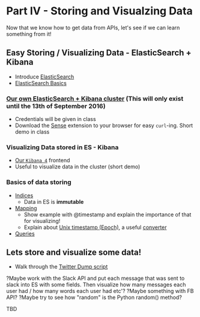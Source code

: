# Part IV - Storing and Visualzing Data

Now that we know how to get data from APIs, let's see if we can learn something from it!

## Easy Storing / Visualizing Data - ElasticSearch + Kibana

* Introduce [ElasticSearch](http://www.elasticsearchtutorial.com/elasticsearch-in-5-minutes.html)
* [ElasticSearch Basics](http://www.elasticsearchtutorial.com/basic-elasticsearch-concepts.html)

### [Our own ElasticSearch + Kibana cluster](http://e96fa10a742c3940012549683e3eed67.us-east-1.aws.found.io:9200) (This will only exist until the 13th of September 2016)
* Credentials will be given in class
* Download the [Sense](https://chrome.google.com/webstore/detail/sense-beta/lhjgkmllcaadmopgmanpapmpjgmfcfig?hl=en) extension to your browser for easy `curl`-ing. Short demo in class

### Visualizing Data stored in ES - Kibana

* [Our `Kibana 4`](https://fb4013b216d5ff2a1abe9492768619e1.us-east-1.aws.found.io/app/kibana) frontend
* Useful to visualize data in the cluster (short demo)

### Basics of data storing

* [Indices](https://www.elastic.co/guide/en/elasticsearch/reference/current/indices.html)
  * Data in ES is **immutable**
* [Mapping](https://www.elastic.co/guide/en/elasticsearch/reference/current/mapping.html)
  * Show example with @timestamp and explain the importance of that for visualizing!
  * Explain about [Unix timestamp (Epoch)](https://en.wikipedia.org/wiki/Unix_time), a useful [converter](http://www.epochconverter.com/)
* [Queries](https://www.elastic.co/guide/en/elasticsearch/reference/current/query-dsl.html)

## Lets store and visualize some data!

* Walk through the [Twitter Dump script](../scripts/twitter-es-dump/twitter_es_dump.py)

?Maybe work with the Slack API and put each message that was sent to slack into ES with some fields. Then visualize how many messages each user had / how many words each user had etc'?
?Maybe something with FB API?
?Maybe try to see how "random" is the Python random() method?

TBD
